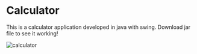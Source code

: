 # Calculator
This is a calculator application developed in java with swing. Download jar file to see it working!




![calculator](https://user-images.githubusercontent.com/31993071/30618808-bf6f9d8a-9da4-11e7-93bf-2a85cd0bd259.png)
